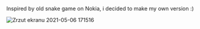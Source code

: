 
Inspired by old snake game on Nokia, i decided to make my own version :)

![Zrzut ekranu 2021-05-06 171516](https://user-images.githubusercontent.com/83311097/117322856-ac0c2c00-ae8e-11eb-8c33-8424a17b168f.png)








